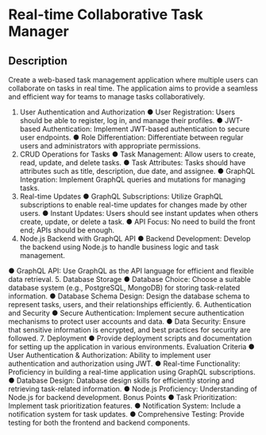 # Real-time Collaborative Task Manager
## Description
Create a web-based task management application where multiple users can collaborate
on tasks in real time. The application aims to provide a seamless and efficient way for
teams to manage tasks collaboratively.

1. User Authentication and Authorization
● User Registration: Users should be able to register, log in, and manage their
profiles.
● JWT-based Authentication: Implement JWT-based authentication to secure user
endpoints.
● Role Differentiation: Differentiate between regular users and administrators with
appropriate permissions.
2. CRUD Operations for Tasks
● Task Management: Allow users to create, read, update, and delete tasks.
● Task Attributes: Tasks should have attributes such as title, description, due date, and
assignee.
● GraphQL Integration: Implement GraphQL queries and mutations for managing tasks.
3. Real-time Updates
● GraphQL Subscriptions: Utilize GraphQL subscriptions to enable real-time
updates for changes made by other users.
● Instant Updates: Users should see instant updates when others create, update, or
delete a task.
● API Focus: No need to build the front end; APIs should be enough.
4. Node.js Backend with GraphQL API
● Backend Development: Develop the backend using Node.js to handle business
logic and task management.

● GraphQL API: Use GraphQL as the API language for efficient and flexible data
retrieval.
5. Database Storage
● Database Choice: Choose a suitable database system (e.g., PostgreSQL,
MongoDB) for storing task-related information.
● Database Schema Design: Design the database schema to represent tasks,
users, and their relationships efficiently.
6. Authentication and Security
● Secure Authentication: Implement secure authentication mechanisms to protect
user accounts and data.
● Data Security: Ensure that sensitive information is encrypted, and best practices
for security are followed.
7. Deployment
● Provide deployment scripts and documentation for setting up the application in
various environments.
Evaluation Criteria
● User Authentication & Authorization: Ability to implement user authentication and
authorization using JWT.
● Real-time Functionality: Proficiency in building a real-time application using
GraphQL subscriptions.
● Database Design: Database design skills for efficiently storing and retrieving
task-related information.
● Node.js Proficiency: Understanding of Node.js for backend development.
Bonus Points
● Task Prioritization: Implement task prioritization features.
● Notification System: Include a notification system for task updates.
● Comprehensive Testing: Provide testing for both the frontend and backend
components.
